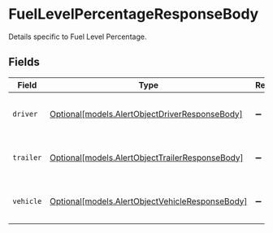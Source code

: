 # FuelLevelPercentageResponseBody

Details specific to Fuel Level Percentage.


## Fields

| Field                                                                                          | Type                                                                                           | Required                                                                                       | Description                                                                                    |
| ---------------------------------------------------------------------------------------------- | ---------------------------------------------------------------------------------------------- | ---------------------------------------------------------------------------------------------- | ---------------------------------------------------------------------------------------------- |
| `driver`                                                                                       | [Optional[models.AlertObjectDriverResponseBody]](../models/alertobjectdriverresponsebody.md)   | :heavy_minus_sign:                                                                             | A driver associated with the alert                                                             |
| `trailer`                                                                                      | [Optional[models.AlertObjectTrailerResponseBody]](../models/alertobjecttrailerresponsebody.md) | :heavy_minus_sign:                                                                             | A trailer associated with the alert                                                            |
| `vehicle`                                                                                      | [Optional[models.AlertObjectVehicleResponseBody]](../models/alertobjectvehicleresponsebody.md) | :heavy_minus_sign:                                                                             | The vehicle associated with the alert.                                                         |